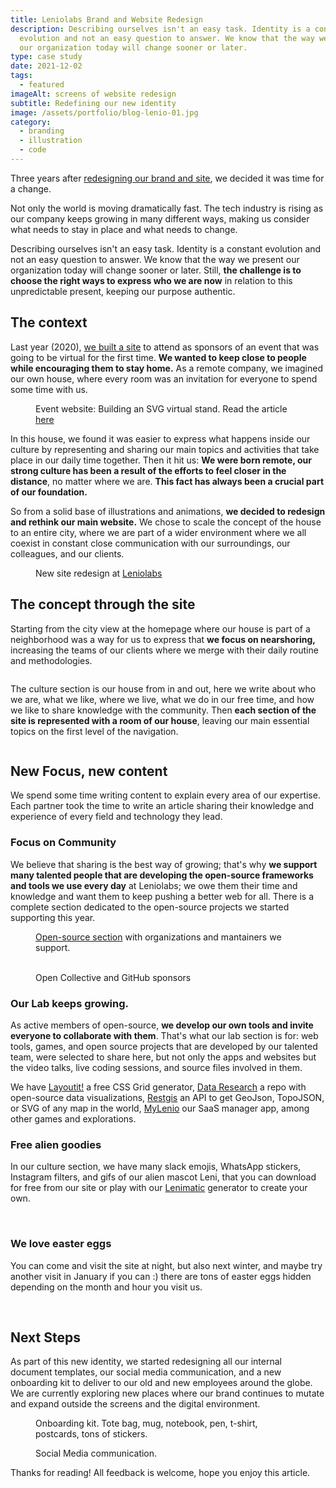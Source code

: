 ```yaml
---
title: Leniolabs Brand and Website Redesign
description: Describing ourselves isn't an easy task. Identity is a constant
  evolution and not an easy question to answer. We know that the way we present
  our organization today will change sooner or later.
type: case study
date: 2021-12-02
tags:
  - featured
imageAlt: screens of website redesign
subtitle: Redefining our new identity
image: /assets/portfolio/blog-lenio-01.jpg
category:
  - branding
  - illustration
  - code
---
```


Three years after [redesigning our brand and site](https://www.holasvg.com/posts/leniolabs-brand-and-website-redesign), we decided it was time for a change.

Not only the world is moving dramatically fast. The tech industry is rising as our company keeps growing in many different ways, making us consider what needs to stay in place and what needs to change.

Describing ourselves isn't an easy task. Identity is a constant evolution and not an easy question to answer. We know that the way we present our organization today will change sooner or later. Still, **the challenge is to choose the right ways to express who we are now** in relation to this unpredictable present, keeping our purpose authentic.

## **The context**

Last year (2020), [we built a site](https://www.holasvg.com/posts/building-an-SVG-virtual-stand) to attend as sponsors of an event that was going to be virtual for the first time. **We wanted to keep close to people while encouraging them to stay home.** As a remote company, we imagined our own house, where every room was an invitation for everyone to spend some time with us.

<figure>
    <img src="/portfolio/portfolio/portfolio/portfolio-lenio-02.jpg" alt="">
	<figcaption>Event website: Building an SVG virtual stand. Read the article <a href="https://www.holasvg.com/posts/building-an-SVG-virtual-stand">here</a></figcaption>
</figure>

In this house, we found it was easier to express what happens inside our culture by representing and sharing our main topics and activities that take place in our daily time together. 
Then it hit us: **We were born remote, our strong culture has been a result of the efforts to feel closer in the distance**, no matter where we are. **This fact has always been a crucial part of our foundation.**

So from a solid base of illustrations and animations, **we decided to redesign and rethink our main website.** We chose to scale the concept of the house to an entire city, where we are part of a wider environment where we all coexist in constant close communication with our surroundings, our colleagues, and our clients.

<figure>
    <img src="/portfolio/portfolio/portfolio/portfolio-lenio-03.gif" alt="">
	<figcaption>New site redesign at <a href="https://www.leniolabs.com/">Leniolabs</a></figcaption>
</figure>

## The concept through the site

Starting from the city view at the homepage where our house is part of a neighborhood was a way for us to express that **we focus on nearshoring,** increasing the teams of our clients where we merge with their daily routine and methodologies.

<figure>
    <img src="/portfolio/portfolio/portfolio/portfolio-lenio-04.gif" alt="">
</figure>

The culture section is our house from in and out, here we write about who we are, what we like, where we live, what we do in our free time, and how we like to share knowledge with the community.
Then **each section of the site is represented with a room of our house**, leaving our main essential topics on the first level of the navigation.

<figure>
    <img src="/portfolio/portfolio/portfolio/portfolio-lenio-05.gif" alt="">
</figure>

## New Focus, new content

We spend some time writing content to explain every area of our expertise. Each partner took the time to write an article sharing their knowledge and experience of every field and technology they lead.

### Focus on Community

We believe that sharing is the best way of growing; that's why **we support many talented people that are developing the open-source frameworks and tools we use every day** at Leniolabs; we owe them their time and knowledge and want them to keep pushing a better web for all. There is a complete section dedicated to the open-source projects we started supporting this year.

<figure>
    <img src="/portfolio/portfolio/portfolio/portfolio-lenio-os2.jpg" alt="">
	<figcaption><a href="https://www.leniolabs.com/open-source/" target="_blank">Open-source section</a> with organizations and mantainers we support.</figcaption>
</figure>

<figure class="grid-gifs-two">
    <img src="/portfolio/portfolio/portfolio/portfolio-lenio-06.png" alt="">
    <img src="/portfolio/portfolio/portfolio/portfolio-lenio-07.png" alt="">
	<figcaption>Open Collective and GitHub sponsors</figcaption>
</figure>

### **Our Lab keeps growing.**

As active members of open-source, **we develop our own tools and invite everyone to collaborate with them**. That's what our lab section is for: web tools, games, and open source projects that are developed by our talented team, were selected to share here, but not only the apps and websites but the video talks, live coding sessions, and source files involved in them.

We have [Layoutit!](https://grid.layoutit.com/) a free CSS Grid generator, [Data Research](https://research.leniolabs.com/) a repo with open-source data visualizations, [Restgis](https://restgis.com/) an API to get GeoJson, TopoJSON, or SVG of any map in the world, [MyLenio](https://www.mylenio.com/) our SaaS manager app, among other games and explorations.

### Free alien goodies

In our culture section, we have many slack emojis, WhatsApp stickers, Instagram filters, and gifs of our alien mascot Leni, that you can download for free from our site or play with our [Lenimatic](https://lenimatic.com/) generator to create your own.

<img src="/portfolio/portfolio/portfolio/portfolio-lenio-08.gif" alt="">
<img src="/portfolio/portfolio/portfolio/portfolio-lenio-09.png" alt="">

### We love easter eggs

You can come and visit the site at night, but also next winter, and maybe try another visit in January if you can :) there are tons of easter eggs hidden depending on the month and hour you visit us.

<img src="/portfolio/portfolio/portfolio/portfolio-lenio-10.gif" alt="">
<img src="/portfolio/portfolio/portfolio/portfolio-lenio-11.gif" alt="">

## Next Steps

As part of this new identity, we started redesigning all our internal document templates, our social media communication, and a new onboarding kit to deliver to our old and new employees around the globe. We are currently exploring new places where our brand continues to mutate and expand outside the screens and the digital environment.

<figure>
    <img src="/portfolio/portfolio/portfolio/portfolio-lenio-12.gif" alt="">
    <figcaption>Onboarding kit. Tote bag, mug, notebook, pen, t-shirt, postcards, tons of stickers.</figcaption>
</figure>

<figure>
    <img src="/portfolio/portfolio/portfolio/portfolio-lenio-13.png" alt="">
    <figcaption>Social Media communication.</figcaption>
</figure>

Thanks for reading! All feedback is welcome, hope you enjoy this article.
